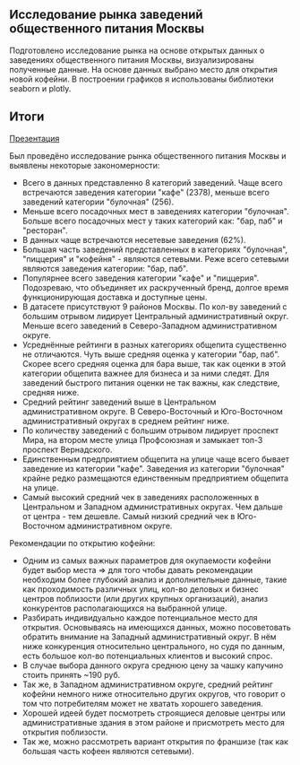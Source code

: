 ## Исследование рынка заведений общественного питания Москвы

Подготовлено исследование рынка на основе открытых данных о заведениях общественного питания Москвы, визуализированы полученные данные. На основе данных выбрано место для открытия новой кофейни. В построении графиков я использованы библиотеки seaborn и plotly. 

## Итоги

[Презентация](https://drive.google.com/file/d/1YbUvJF2T9_sd0vaFyS86lSSEiS0kTVBo/view) 

Был проведёно исследование рынка общественного питания Москвы и выявлены некоторые закономерности:  

- Всего в данных представленно 8 категорий заведений. Чаще всего встречаются заведения категории "кафе" (2378), меньше всего заведений категории "булочная" (256).
- Меньше всего посадочных мест в заведениях категории "булочная". Больше всего посадочных мест у таких категорий как: "бар, паб" и "ресторан".
- В данных чаще встречаются несетевые заведения (62%).
- Большая часть заведений представленных в категориях "булочная", "пиццерия" и "кофейня" - являются сетевыми. Реже всего сетевыми являются заведения категории: "бар, паб".
- Популярнее всего заведения категории "кафе" и "пиццерия". Подозреваю, что объединяет их раскрученный бренд, долгое время функционирующая доставка и доступные цены.
- В датасете присутствуют 9 районов Москвы. По кол-ву заведений с большим отрывом лидирует Центральный административный округ. Меньше всего заведений в Северо-Западном административном округе.
- Усреднённые рейтинги в разных категориях общепита существенно не отличаются. Чуть выше средняя оценка у категории "бар, паб". Скорее всего средняя оценка для бара выше, так как оценки в этой категории общепита важнее для бизнеса и за ними следят. Для заведений быстрого питания оценки не так важны, как следствие, средняя ниже.
- Средний рейтинг заведений выше в Центральном административном округе. В Северо-Восточный и Юго-Восточном административный округах в среднем рейтинг ниже.
- По количеству заведений с большим отрывом лидирует проспект Мира, на втором месте улица Профсоюзная и замыкает топ-3 проспект Вернадского.
- Единственным предприятием общепита на улице чаще всего бывает заведение из категории "кафе". Заведения из категории "булочная" крайне редко размещаются единственным предприятием общепита на улице.
- Самый высокий средний чек в заведениях расположенных в Центральном и Западном административных округах. Чем дальше от центра - тем дешевле. Самый низкий средний чек в Юго-Восточном административном округе.

Рекомендации по открытию кофейни:

- Одним из самых важных параметров для окупаемости кофейни будет выбор места => для того чтобы давать рекомендации необходим более глубокий анализ и дополнительные данные, такие как проходимость различных улиц, кол-во деловых и бизнес центров поблизости (или других крупных организаций), анализ конкурентов располагающихся на выбранной улице.
- Разбирать индивидуально каждое потенциальное место для открытия. Основываясь на имеющихся данных, можно посоветовать обратить внимание на Западный административный округ. В нём ниже конкуренция относительно центрального, но судя по данным, есть большое кол-во потенциальных клиентов и высокий спрос.
- В случае выбора данного округа среднюю цену за чашку капучино стоить принять ~190 руб.
- Так же, в Западном административном округе, средний рейтинг кофейни немного ниже относительно других округов, что говорит о том что потребителям может не хватать хорошего заведения.
- Хорошей идеей будет посмотреть строящиеся деловые центры или административные здания в этом районе и присмотреть место для открытия поблизости.
- Так же, можно рассмотреть вариант открытия по франшизе (так как большая часть кофеен являются сетевыми).
